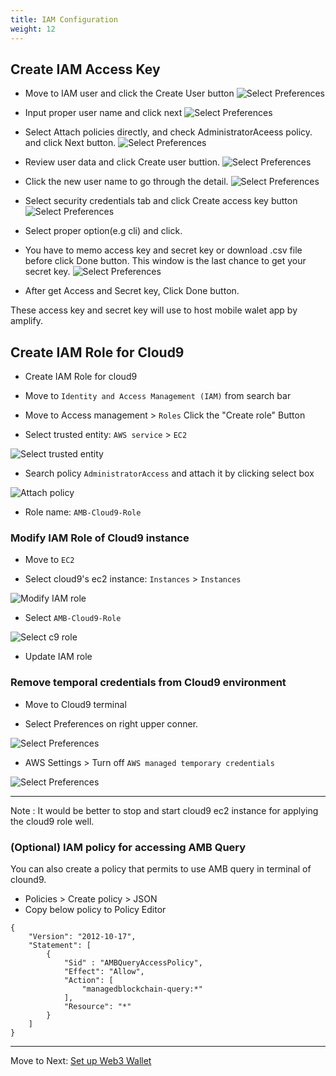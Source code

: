 ```yaml
---
title: IAM Configuration
weight: 12
---
```



## Create IAM Access Key

- Move to IAM user and click the Create User button
![Select Preferences](/contents/static/00-prerequisites/01-iam-configuration/11-iamuser_menu.png)

- Input proper user name and click next
![Select Preferences](/contents/static/00-prerequisites/01-iam-configuration/12-input-user.png)

- Select Attach policies directly, and check AdministratorAceess policy. and click Next button.
![Select Preferences](/contents/static/00-prerequisites/01-iam-configuration/13-setpermission-touser.png)

- Review user data and click Create user buttion.
![Select Preferences](/contents/static/00-prerequisites/01-iam-configuration/14-review-create-user.png)

- Click the new user name to go through the detail.
![Select Preferences](/contents/static/00-prerequisites/01-iam-configuration/15-select-user.png)


- Select security credentials tab and click Create access key button
![Select Preferences](/contents/static/00-prerequisites/01-iam-configuration/16-create-accesskey.png)


- Select proper option(e.g cli) and click.
- You have to memo access key and secret key or download .csv file before click Done button. This window is the last chance to get your secret key.
![Select Preferences](/contents/static/00-prerequisites/01-iam-configuration/17-accesskey-down.png)

- After get Access and Secret key, Click Done button.

These access key and secret key will use to host mobile walet app by amplify.



## Create IAM Role for Cloud9

- Create IAM Role for cloud9

- Move to `Identity and Access Management (IAM)` from search bar

- Move to Access management > `Roles`  Click the "Create role" Button

- Select trusted entity: `AWS service` > `EC2`

![Select trusted entity](/contents/static/00-prerequisites/01-iam-configuration/01-entity.png)

- Search policy `AdministratorAccess` and attach it by clicking select box

![Attach policy](/contents/static/00-prerequisites/01-iam-configuration/02-attach-c9-instanceprofile.png)

- Role name: `AMB-Cloud9-Role`


### Modify IAM Role of Cloud9 instance

- Move to `EC2`

- Select cloud9's ec2 instance: `Instances` > `Instances`

![Modify IAM role](/contents/static/00-prerequisites/01-iam-configuration/07-modify-iam-role.png)

- Select `AMB-Cloud9-Role`

![Select c9 role](/contents/static/00-prerequisites/01-iam-configuration/08-select-role.png)

- Update IAM role

### Remove temporal credentials from Cloud9 environment

- Move to Cloud9 terminal

- Select Preferences on right upper conner.

![Select Preferences](/contents/static/00-prerequisites/01-iam-configuration/09-preferences.png)

- AWS Settings > Turn off `AWS managed temporary credentials`

![Select Preferences](/contents/static/00-prerequisites/01-iam-configuration/10-turn-off.png)


----

Note : It would be better to stop and start cloud9 ec2 instance for applying the cloud9 role well.


### (Optional) IAM policy for accessing AMB Query

You can also create a policy that permits to use AMB query in terminal of clound9.
- Policies > Create policy > JSON
- Copy below policy to Policy Editor
```
{
    "Version": "2012-10-17", 
    "Statement": [ 
        {
            "Sid" : "AMBQueryAccessPolicy", 
            "Effect": "Allow", 
            "Action": [ 
                "managedblockchain-query:*" 
            ], 
            "Resource": "*"
        }
    ]
}
```


----
Move to Next: [Set up Web3 Wallet](../../01-setup-web3-wallet/index.en.md)